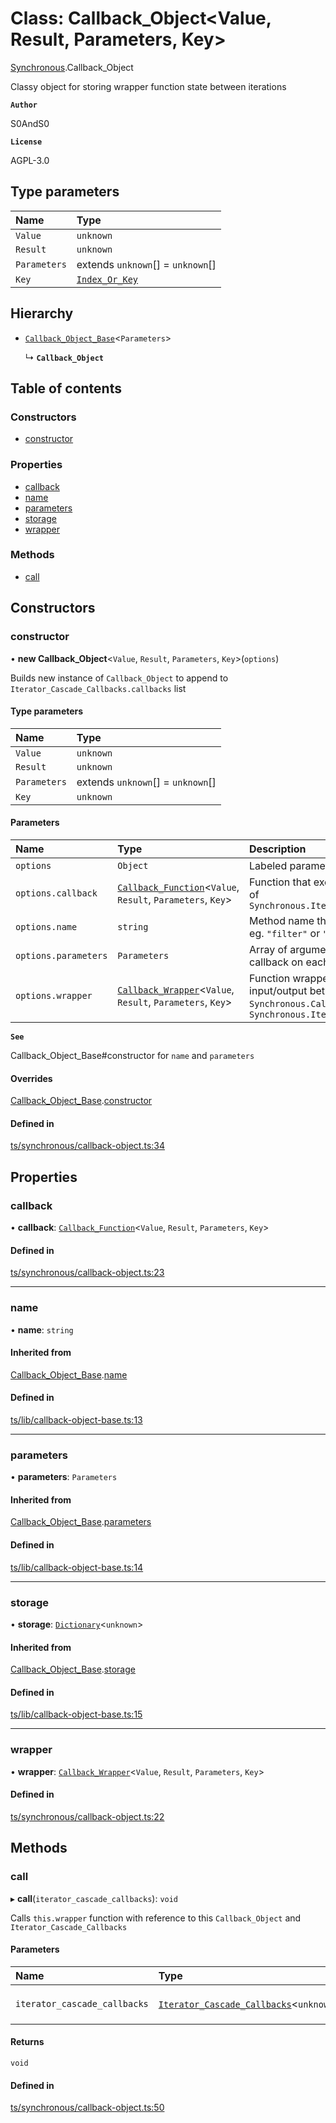 # Class: Callback\_Object<Value, Result, Parameters, Key\>

[Synchronous](../modules/Synchronous.md).Callback_Object

Classy object for storing wrapper function state between iterations

**`Author`**

S0AndS0

**`License`**

AGPL-3.0

## Type parameters

| Name | Type |
| :------ | :------ |
| `Value` | `unknown` |
| `Result` | `unknown` |
| `Parameters` | extends `unknown`[] = `unknown`[] |
| `Key` | [`Index_Or_Key`](../modules/internal_.md#index_or_key) |

## Hierarchy

- [`Callback_Object_Base`](internal_.Callback_Object_Base.md)<`Parameters`\>

  ↳ **`Callback_Object`**

## Table of contents

### Constructors

- [constructor](Synchronous.Callback_Object.md#constructor)

### Properties

- [callback](Synchronous.Callback_Object.md#callback)
- [name](Synchronous.Callback_Object.md#name)
- [parameters](Synchronous.Callback_Object.md#parameters)
- [storage](Synchronous.Callback_Object.md#storage)
- [wrapper](Synchronous.Callback_Object.md#wrapper)

### Methods

- [call](Synchronous.Callback_Object.md#call)

## Constructors

### constructor

• **new Callback_Object**<`Value`, `Result`, `Parameters`, `Key`\>(`options`)

Builds new instance of `Callback_Object` to append to `Iterator_Cascade_Callbacks.callbacks` list

#### Type parameters

| Name | Type |
| :------ | :------ |
| `Value` | `unknown` |
| `Result` | `unknown` |
| `Parameters` | extends `unknown`[] = `unknown`[] |
| `Key` | `unknown` |

#### Parameters

| Name | Type | Description |
| :------ | :------ | :------ |
| `options` | `Object` | Labeled parameters |
| `options.callback` | [`Callback_Function`](../modules/internal_.md#callback_function-1)<`Value`, `Result`, `Parameters`, `Key`\> | Function that executes for each iteration of `Synchronous.Iterator_Cascade_Callbacks` |
| `options.name` | `string` | Method name that instantiated callback, eg. `"filter"` or `"map"` |
| `options.parameters` | `Parameters` | Array of arguments that are passed to callback on each iteration |
| `options.wrapper` | [`Callback_Wrapper`](../modules/internal_.md#callback_wrapper-1)<`Value`, `Result`, `Parameters`, `Key`\> | Function wrapper that handles input/output between `Synchronous.Callback_Function` and `Synchronous.Iterator_Cascade_Callbacks` |

**`See`**

Callback_Object_Base#constructor for `name` and `parameters`

#### Overrides

[Callback_Object_Base](internal_.Callback_Object_Base.md).[constructor](internal_.Callback_Object_Base.md#constructor)

#### Defined in

[ts/synchronous/callback-object.ts:34](https://github.com/javascript-utilities/iterator-cascade-callbacks/blob/main/ts/synchronous/callback-object.ts#L34)

## Properties

### callback

• **callback**: [`Callback_Function`](../modules/internal_.md#callback_function-1)<`Value`, `Result`, `Parameters`, `Key`\>

#### Defined in

[ts/synchronous/callback-object.ts:23](https://github.com/javascript-utilities/iterator-cascade-callbacks/blob/main/ts/synchronous/callback-object.ts#L23)

___

### name

• **name**: `string`

#### Inherited from

[Callback_Object_Base](internal_.Callback_Object_Base.md).[name](internal_.Callback_Object_Base.md#name)

#### Defined in

[ts/lib/callback-object-base.ts:13](https://github.com/javascript-utilities/iterator-cascade-callbacks/blob/main/ts/lib/callback-object-base.ts#L13)

___

### parameters

• **parameters**: `Parameters`

#### Inherited from

[Callback_Object_Base](internal_.Callback_Object_Base.md).[parameters](internal_.Callback_Object_Base.md#parameters)

#### Defined in

[ts/lib/callback-object-base.ts:14](https://github.com/javascript-utilities/iterator-cascade-callbacks/blob/main/ts/lib/callback-object-base.ts#L14)

___

### storage

• **storage**: [`Dictionary`](../modules/internal_.md#dictionary)<`unknown`\>

#### Inherited from

[Callback_Object_Base](internal_.Callback_Object_Base.md).[storage](internal_.Callback_Object_Base.md#storage)

#### Defined in

[ts/lib/callback-object-base.ts:15](https://github.com/javascript-utilities/iterator-cascade-callbacks/blob/main/ts/lib/callback-object-base.ts#L15)

___

### wrapper

• **wrapper**: [`Callback_Wrapper`](../modules/internal_.md#callback_wrapper-1)<`Value`, `Result`, `Parameters`, `Key`\>

#### Defined in

[ts/synchronous/callback-object.ts:22](https://github.com/javascript-utilities/iterator-cascade-callbacks/blob/main/ts/synchronous/callback-object.ts#L22)

## Methods

### call

▸ **call**(`iterator_cascade_callbacks`): `void`

Calls `this.wrapper` function with reference to this `Callback_Object` and `Iterator_Cascade_Callbacks`

#### Parameters

| Name | Type | Description |
| :------ | :------ | :------ |
| `iterator_cascade_callbacks` | [`Iterator_Cascade_Callbacks`](Synchronous.Iterator_Cascade_Callbacks.md)<`unknown`\> | Reference to `Iterator_Cascade_Callbacks` instance |

#### Returns

`void`

#### Defined in

[ts/synchronous/callback-object.ts:50](https://github.com/javascript-utilities/iterator-cascade-callbacks/blob/main/ts/synchronous/callback-object.ts#L50)
